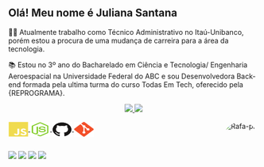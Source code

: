 ## Olá! Meu nome é Juliana Santana

👩‍💻 Atualmente trabalho como Técnico Administrativo no Itaú-Unibanco, porém estou a procura de uma mudança de carreira para a área da tecnologia.

📚 Estou no 3º ano do Bacharelado em Ciência e Tecnologia/ Engenharia Aeroespacial na Universidade Federal do ABC e sou Desenvolvedora Back-end formada pela ultima turma do curso Todas Em Tech, oferecido pela {REPROGRAMA}.

<div align="center">
  <a href="https://github.com/juesantana">
  <img height="180em" src="https://github-readme-stats.vercel.app/api?username=juesantana&show_icons=true&theme=tokyonight&include_all_commits=true&count_private=true"/>
   <img height="180em" src="https://github-readme-stats.vercel.app/api/top-langs/?username=juesantana&layout=compact&langs_count=7&theme=tokyonight"/>
</div>
<div style="display: inline_block"><br>
  
  <img align="center" alt="Rafa-Js" height="30" width="40" src="https://raw.githubusercontent.com/devicons/devicon/master/icons/javascript/javascript-plain.svg">
  <img align="center" alt="Rafa-Ts" height="30" width="40" src="https://raw.githubusercontent.com/devicons/devicon/master/icons//nodejs/nodejs-original.svg">
  <img align="center" alt="Rafa-Ts" height="30" width="40" src="https://raw.githubusercontent.com/devicons/devicon/master/icons//github/github-original.svg">
  <img align="center" alt="Rafa-Ts" height="30" width="40" src="https://raw.githubusercontent.com/devicons/devicon/master/icons//git/git-original.svg">
  
  <img align="right" alt="Rafa-pic" height="150" style="border-radius:50px;" src="https://i.picasion.com/pic91/7f7d13bdff3130c98e88b3255b48e12a.gif">
</div>
  
 
  ##
  <a href = "https://www.linkedin.com/in/juliana-santana-53a630b9/"><img src="https://img.shields.io/badge/LinkedIn-0077B5?style=for-the-badge&logo=linkedin&logoColor=white"></a>
  <a href = "mailto:juesantana@gmail.com"><img src="https://img.shields.io/badge/Gmail-D14836?style=for-the-badge&logo=gmail&logoColor=white"></a>
   <a href = "https://www.facebook.com/julianaalves.santana.7"><img src="https://img.shields.io/badge/Facebook-1877F2?style=for-the-badge&logo=facebook&logoColor=white"></a>
  <a href = "https://api.whatsapp.com/send?phone=5511960835829"><img src="https://img.shields.io/badge/WhatsApp-25D366?style=for-the-badge&logo=whatsapp&logoColor=white"></a>
 
  
